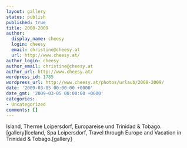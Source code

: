 ```yaml
---
layout: gallery
status: publish
published: true
title: 2008-2009
author:
  display_name: cheesy
  login: cheesy
  email: christine@cheesy.at
  url: http://www.cheesy.at/
author_login: cheesy
author_email: christine@cheesy.at
author_url: http://www.cheesy.at/
wordpress_id: 1785
wordpress_url: http://www.cheesy.at/photos/urlaub/2008-2009/
date: '2009-03-05 00:00:00 +0000'
date_gmt: '2009-03-05 00:00:00 +0000'
categories:
- Uncategorized
comments: []
---
```

<!--:de-->Island, Therme Loipersdorf, Europareise und Trinidad & Tobago.[gallery]<!--:--><!--:en-->Iceland, Spa Loipersdorf, Travel through Europe and Vacation in Trinidad & Tobago.[gallery]<!--:-->
